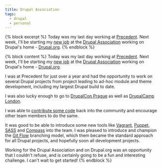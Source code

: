 ```yaml
---
title: Drupal Association
tags:
  - drupal
  - personal
---
```

{% block excerpt %}
Today was my last day working at [Precedent](http://www.precedent.com). Next week, I'll be starting my [new job](https://assoc.drupal.org/node/18923 "Drupal.org Developer") at the [Drupal Association](http://assoc.drupal.org) working on Drupal's home - [Drupal.org](http://www.drupal.org).
{% endblock %}

{% block content %}
Today was my last day working at [Precedent](http://www.precedent.com). Next week, I'll be starting my [new job](https://assoc.drupal.org/node/18923 "Drupal.org Developer") at the [Drupal Association](http://assoc.drupal.org) working on Drupal's home - [Drupal.org](http://www.drupal.org).

I was at Precedent for just over a year and had the opportunity to work on several Drupal projects from project leading to ad-hoc module and theme development, including my largest Drupal build to date.

I was also lucky enough to go to [DrupalCon Prague](http://prague2013.drupal.org) as well as [DrupalCamp London](http://2014.drupalcamplondon.co.uk).

I was able to [contribute some code](https://drupal.org/project/eventsforce) back into the community and encourage other team members to do the same.

It was good to be able to introduce some new tools like [Vagrant](http://www.vagrantup.com), [Puppet](http://www.puppetlabs.com), [SASS](http://www.sass-lang.com) and [Compass](http://www.compass-style.org) into the team. I was pleased to introduce and champion the [Git Flow](http://danielkummer.github.io/git-flow-cheatsheet "Git Flow Cheat Sheet") branching model, which them became the standard approach for all Drupal projects, and hopefully soon all development projects.

Working for the Drupal Association and on Drupal.org was an opportunity that I couldn't refuse, and is certainly going to be a fun and interesting challenge. I can't wait to get started!
{% endblock %}
